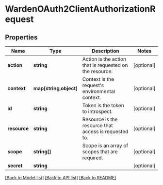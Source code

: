 # WardenOAuth2ClientAuthorizationRequest

## Properties
Name | Type | Description | Notes
------------ | ------------- | ------------- | -------------
**action** | **string** | Action is the action that is requested on the resource. | [optional] 
**context** | **map[string,object]** | Context is the request&#39;s environmental context. | [optional] 
**id** | **string** | Token is the token to introspect. | [optional] 
**resource** | **string** | Resource is the resource that access is requested to. | [optional] 
**scope** | **string[]** | Scope is an array of scopes that are required. | [optional] 
**secret** | **string** |  | [optional] 

[[Back to Model list]](../README.md#documentation-for-models) [[Back to API list]](../README.md#documentation-for-api-endpoints) [[Back to README]](../README.md)


